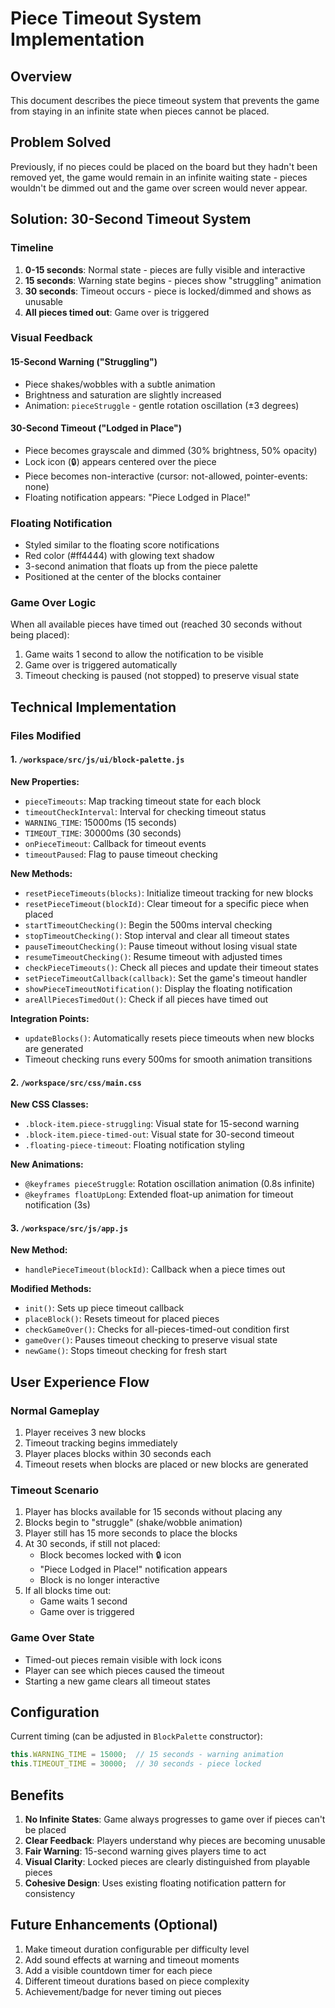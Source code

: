 # Piece Timeout System Implementation

## Overview
This document describes the piece timeout system that prevents the game from staying in an infinite state when pieces cannot be placed.

## Problem Solved
Previously, if no pieces could be placed on the board but they hadn't been removed yet, the game would remain in an infinite waiting state - pieces wouldn't be dimmed out and the game over screen would never appear.

## Solution: 30-Second Timeout System

### Timeline
1. **0-15 seconds**: Normal state - pieces are fully visible and interactive
2. **15 seconds**: Warning state begins - pieces show "struggling" animation
3. **30 seconds**: Timeout occurs - piece is locked/dimmed and shows as unusable
4. **All pieces timed out**: Game over is triggered

### Visual Feedback

#### 15-Second Warning ("Struggling")
- Piece shakes/wobbles with a subtle animation
- Brightness and saturation are slightly increased
- Animation: `pieceStruggle` - gentle rotation oscillation (±3 degrees)

#### 30-Second Timeout ("Lodged in Place")
- Piece becomes grayscale and dimmed (30% brightness, 50% opacity)
- Lock icon (🔒) appears centered over the piece
- Piece becomes non-interactive (cursor: not-allowed, pointer-events: none)
- Floating notification appears: "Piece Lodged in Place!"

### Floating Notification
- Styled similar to the floating score notifications
- Red color (#ff4444) with glowing text shadow
- 3-second animation that floats up from the piece palette
- Positioned at the center of the blocks container

### Game Over Logic
When all available pieces have timed out (reached 30 seconds without being placed):
1. Game waits 1 second to allow the notification to be visible
2. Game over is triggered automatically
3. Timeout checking is paused (not stopped) to preserve visual state

## Technical Implementation

### Files Modified

#### 1. `/workspace/src/js/ui/block-palette.js`
**New Properties:**
- `pieceTimeouts`: Map tracking timeout state for each block
- `timeoutCheckInterval`: Interval for checking timeout status
- `WARNING_TIME`: 15000ms (15 seconds)
- `TIMEOUT_TIME`: 30000ms (30 seconds)
- `onPieceTimeout`: Callback for timeout events
- `timeoutPaused`: Flag to pause timeout checking

**New Methods:**
- `resetPieceTimeouts(blocks)`: Initialize timeout tracking for new blocks
- `resetPieceTimeout(blockId)`: Clear timeout for a specific piece when placed
- `startTimeoutChecking()`: Begin the 500ms interval checking
- `stopTimeoutChecking()`: Stop interval and clear all timeout states
- `pauseTimeoutChecking()`: Pause timeout without losing visual state
- `resumeTimeoutChecking()`: Resume timeout with adjusted times
- `checkPieceTimeouts()`: Check all pieces and update their timeout states
- `setPieceTimeoutCallback(callback)`: Set the game's timeout handler
- `showPieceTimeoutNotification()`: Display the floating notification
- `areAllPiecesTimedOut()`: Check if all pieces have timed out

**Integration Points:**
- `updateBlocks()`: Automatically resets piece timeouts when new blocks are generated
- Timeout checking runs every 500ms for smooth animation transitions

#### 2. `/workspace/src/css/main.css`
**New CSS Classes:**
- `.block-item.piece-struggling`: Visual state for 15-second warning
- `.block-item.piece-timed-out`: Visual state for 30-second timeout
- `.floating-piece-timeout`: Floating notification styling

**New Animations:**
- `@keyframes pieceStruggle`: Rotation oscillation animation (0.8s infinite)
- `@keyframes floatUpLong`: Extended float-up animation for timeout notification (3s)

#### 3. `/workspace/src/js/app.js`
**New Method:**
- `handlePieceTimeout(blockId)`: Callback when a piece times out

**Modified Methods:**
- `init()`: Sets up piece timeout callback
- `placeBlock()`: Resets timeout for placed pieces
- `checkGameOver()`: Checks for all-pieces-timed-out condition first
- `gameOver()`: Pauses timeout checking to preserve visual state
- `newGame()`: Stops timeout checking for fresh start

## User Experience Flow

### Normal Gameplay
1. Player receives 3 new blocks
2. Timeout tracking begins immediately
3. Player places blocks within 30 seconds each
4. Timeout resets when blocks are placed or new blocks are generated

### Timeout Scenario
1. Player has blocks available for 15 seconds without placing any
2. Blocks begin to "struggle" (shake/wobble animation)
3. Player still has 15 more seconds to place the blocks
4. At 30 seconds, if still not placed:
   - Block becomes locked with 🔒 icon
   - "Piece Lodged in Place!" notification appears
   - Block is no longer interactive
5. If all blocks time out:
   - Game waits 1 second
   - Game over is triggered

### Game Over State
- Timed-out pieces remain visible with lock icons
- Player can see which pieces caused the timeout
- Starting a new game clears all timeout states

## Configuration

Current timing (can be adjusted in `BlockPalette` constructor):
```javascript
this.WARNING_TIME = 15000;  // 15 seconds - warning animation
this.TIMEOUT_TIME = 30000;  // 30 seconds - piece locked
```

## Benefits

1. **No Infinite States**: Game always progresses to game over if pieces can't be placed
2. **Clear Feedback**: Players understand why pieces are becoming unusable
3. **Fair Warning**: 15-second warning gives players time to act
4. **Visual Clarity**: Locked pieces are clearly distinguished from playable pieces
5. **Cohesive Design**: Uses existing floating notification pattern for consistency

## Future Enhancements (Optional)

1. Make timeout duration configurable per difficulty level
2. Add sound effects at warning and timeout moments
3. Add a visible countdown timer for each piece
4. Different timeout durations based on piece complexity
5. Achievement/badge for never timing out pieces